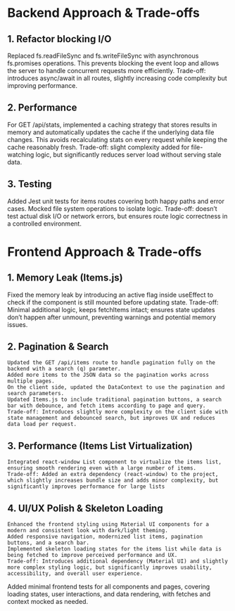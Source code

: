 # Backend Approach & Trade-offs

## 1. Refactor blocking I/O
Replaced fs.readFileSync and fs.writeFileSync with asynchronous fs.promises operations. This prevents blocking the event loop and allows the server to handle concurrent requests more efficiently. Trade-off: introduces async/await in all routes, slightly increasing code complexity but improving performance.

## 2. Performance
For GET /api/stats, implemented a caching strategy that stores results in memory and automatically updates the cache if the underlying data file changes. This avoids recalculating stats on every request while keeping the cache reasonably fresh. Trade-off: slight complexity added for file-watching logic, but significantly reduces server load without serving stale data.

## 3. Testing
Added Jest unit tests for items routes covering both happy paths and error cases. Mocked file system operations to isolate logic. Trade-off: doesn’t test actual disk I/O or network errors, but ensures route logic correctness in a controlled environment.
    

# Frontend Approach & Trade-offs

## 1. Memory Leak (Items.js)
Fixed the memory leak by introducing an active flag inside useEffect to check if the component is still mounted before updating state.
Trade-off: Minimal additional logic, keeps fetchItems intact; ensures state updates don’t happen after unmount, preventing warnings and potential memory issues.

## 2. Pagination & Search
    Updated the GET /api/items route to handle pagination fully on the backend with a search (q) parameter.
    Added more items to the JSON data so the pagination works across multiple pages.
    On the client side, updated the DataContext to use the pagination and search parameters.
    Updated Items.js to include traditional pagination buttons, a search bar with debounce, and fetch items according to page and query.
    Trade-off: Introduces slightly more complexity on the client side with state management and debounced search, but improves UX and reduces data load per request.

## 3. Performance (Items List Virtualization)
    Integrated react-window List component to virtualize the items list, ensuring smooth rendering even with a large number of items.
    Trade-off: Added an extra dependency (react-window) to the project, which slightly increases bundle size and adds minor complexity, but significantly improves performance for large lists

## 4. UI/UX Polish & Skeleton Loading
    Enhanced the frontend styling using Material UI components for a modern and consistent look with dark/light theming.
    Added responsive navigation, modernized list items, pagination buttons, and a search bar.
    Implemented skeleton loading states for the items list while data is being fetched to improve perceived performance and UX.
    Trade-off: Introduces additional dependency (Material UI) and slightly more complex styling logic, but significantly improves usability, accessibility, and overall user experience.

Added minimal frontend tests for all components and pages, covering loading states, user interactions, and data rendering, with fetches and context mocked as needed.
